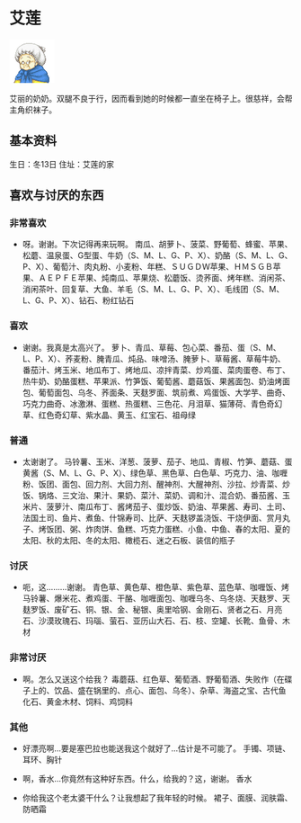 # 艾莲

![艾莲.png](艾莲.png)

艾丽的奶奶。双腿不良于行，因而看到她的时候都一直坐在椅子上。很慈祥，会帮主角织袜子。

## 基本资料

生日：冬13日
住址：艾莲的家

## 喜欢与讨厌的东西

### 非常喜欢

- 呀。谢谢。下次记得再来玩啊。
南瓜、胡萝卜、菠菜、野葡萄、蜂蜜、苹果、松蘑、温泉蛋、G型蛋、牛奶（S、M、L、G、P、X）、奶酪（S、M、L、G、P、X）、葡萄汁、肉丸粉、小麦粉、年糕、ＳＵＧＤＷ苹果、ＨＭＳＧＢ苹果、ＡＥＰＦＥ苹果、炖南瓜、苹果烧、松蘑饭、烫荞面、烤年糕、消闲茶、消闲茶叶、回复草、大鱼、羊毛（S、M、L、G、P、X）、毛线团（S、M、L、G、P、X）、钻石、粉红钻石

### 喜欢

- 谢谢。我真是太高兴了。
萝卜、青瓜、草莓、包心菜、番茄、蛋（S、M、L、P、X）、荞麦粉、腌青瓜、炖品、味噌汤、腌萝卜、草莓酱、草莓牛奶、番茄汁、烤玉米、地瓜布丁、烤地瓜、凉拌青菜、炒鸡蛋、菜肉蛋卷、布丁、热牛奶、奶酪蛋糕、苹果派、竹笋饭、葡萄酱、蘑菇饭、果酱面包、奶油烤面包、葡萄面包、乌冬、荞面条、天麸罗面、筑前煮、鸡蛋饭、大学芋、曲奇、巧克力曲奇、冰激淋、蛋糕、热蛋糕、三色花、月泪草、猫薄荷、青色奇幻草、红色奇幻草、紫水晶、黄玉、红宝石、祖母绿

### 普通

- 太谢谢了。
马铃薯、玉米、洋葱、菠萝、茄子、地瓜、青椒、竹笋、蘑菇、蛋黄酱（S、M、L、G、P、X）、绿色草、黑色草、白色草、巧克力、油、咖喱粉、饭团、面包、回力剂、大回力剂、醒神剂、大醒神剂、沙拉、炒青菜、炒饭、锅烙、三文治、果汁、果奶、菜汁、菜奶、调和汁、混合奶、番茄酱、玉米片、菠萝汁、南瓜布丁、酱烤茄子、蛋炒饭、奶油、苹果酱、寿司、土司、法国土司、鱼片、煮鱼、什锦寿司、比萨、天麸锣盖浇饭、干烧伊面、赏月丸子、烤饭团、粥、炸肉饼、鱼糕、巧克力蛋糕、小鱼、中鱼、春的太阳、夏的太阳、秋的太阳、冬的太阳、橄榄石、迷之石板、装信的瓶子

### 讨厌

- 呃，这………谢谢。
青色草、黄色草、橙色草、紫色草、蓝色草、咖喱饭、烤马铃薯、爆米花、煮鸡蛋、干酪、咖喱面包、咖喱乌冬、乌冬烧、天麸罗、天麸罗饭、废矿石、铜、银、金、秘银、奥里哈钢、金刚石、贤者之石、月亮石、沙漠玫瑰石、玛瑙、萤石、亚历山大石、石、枝、空罐、长靴、鱼骨、木材

### 非常讨厌

- 啊。怎么又送这个给我？
毒蘑菇、红色草、葡萄酒、野葡萄酒、失败作（在碟子上的、饮品、盛在锅里的、点心、面包、乌冬）、杂草、海盗之宝、古代鱼化石、黄金木材、饲料、鸡饲料

### 其他

- 好漂亮啊…要是塞巴拉也能送我这个就好了…估计是不可能了。
手镯、项链、耳环、胸针

- 啊，香水…你竟然有这种好东西。什么，给我的？这，谢谢。
香水

- 你给我这个老太婆干什么？让我想起了我年轻的时候。
裙子、面膜、润肤霜、防晒霜
